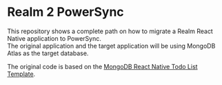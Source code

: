 # Realm 2 PowerSync
This repository shows a complete path on how to migrate a Realm React Native application to PowerSync.  
The original application and the target application will be using MongoDB Atlas as the target database.

The original code is based on the [MongoDB React Native Todo List Template](https://github.com/mongodb/template-app-react-native-todo).



